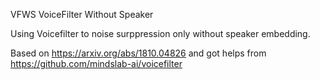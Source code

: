 VFWS
VoiceFilter Without Speaker

Using Voicefilter to noise surppression only  without speaker embedding.

Based on https://arxiv.org/abs/1810.04826
and got helps from https://github.com/mindslab-ai/voicefilter


